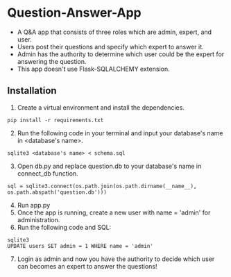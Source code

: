 # Question-Answer-App
- A Q&amp;A app that consists of three roles which are admin, expert, and user. 
- Users post their questions and specify which expert to answer it. 
- Admin has the authority to determine which user could be the expert for answering the question.
- This app doesn't use Flask-SQLALCHEMY extension. 

## Installation
1. Create a virtual environment and install the dependencies.
```
pip install -r requirements.txt
```
2. Run the following code in your terminal and input your database's name in <database's name>.
```
sqlite3 <database's name> < schema.sql
```
3. Open db.py and replace question.db to your database's name in connect_db function.
```
sql = sqlite3.connect(os.path.join(os.path.dirname(__name__), os.path.abspath('question.db')))
```
4. Run app.py
5. Once the app is running, create a new user with name = 'admin' for administration.
6. Run the following code and SQL:
```
sqlite3
UPDATE users SET admin = 1 WHERE name = 'admin'
```
7. Login as admin and now you have the authority to decide which user can becomes an expert to answer the questions! 
